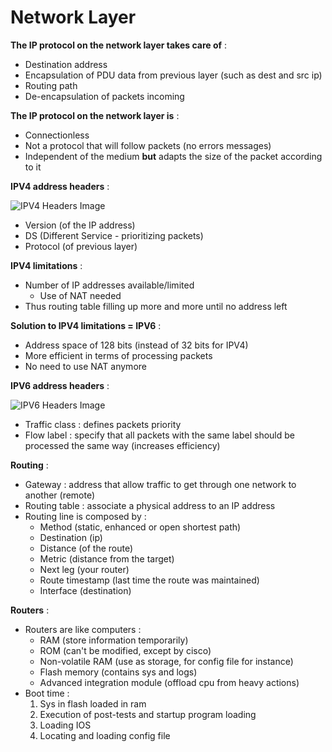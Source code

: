 # Network Layer

**The IP protocol on the network layer takes care of** :

- Destination address
- Encapsulation of PDU data from previous layer (such as dest and src ip)
- Routing path
- De-encapsulation of packets incoming

**The IP protocol on the network layer is** :

- Connectionless
- Not a protocol that will follow packets (no errors messages)
- Independent of the medium **but** adapts the size of the packet according to it

**IPV4 address headers** :

![IPV4 Headers Image](https://bravelearn.com/wp-content/uploads/2014/11/IPv4-headers.png)

- Version (of the IP address)
- DS (Different Service - prioritizing packets)
- Protocol (of previous layer)

**IPV4 limitations** :

- Number of IP addresses available/limited
	- Use of NAT needed
- Thus routing table filling up more and more until no address left

**Solution to IPV4 limitations = IPV6** :

- Address space of 128 bits (instead of 32 bits for IPV4)
- More efficient in terms of processing packets
- No need to use NAT anymore

**IPV6 address headers** :

![IPV6 Headers Image](https://networkel.com/wp-content/uploads/2017/01/IPv6_header_rv1.png)

- Traffic class : defines packets priority
- Flow label : specify that all packets with the same label should be processed the same way (increases efficiency)

**Routing** :

- Gateway : address that allow traffic to get through one network to another (remote)
- Routing table : associate a physical address to an IP address
- Routing line is composed by :
	- Method (static, enhanced or open shortest path)
	- Destination (ip)
	- Distance (of the route)
	- Metric (distance from the target)
	- Next leg (your router)
	- Route timestamp (last time the route was maintained)
	- Interface (destination)

**Routers** :

- Routers are like computers :
	- RAM (store information temporarily)
	- ROM (can't be modified, except by cisco)
	- Non-volatile RAM (use as storage, for config file for instance)
	- Flash memory (contains sys and logs)
	- Advanced integration module (offload cpu from heavy actions)
- Boot time :
	1. Sys in flash loaded in ram
	2. Execution of post-tests and startup program loading
	3. Loading IOS
	4. Locating and loading config file